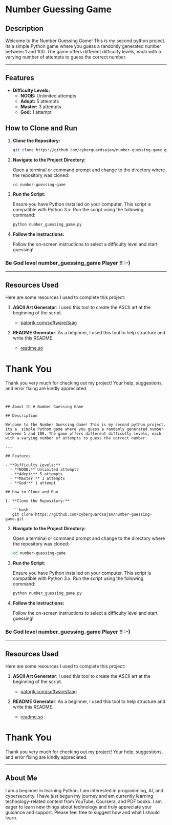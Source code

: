# Number Guessing Game

## Description

Welcome to the Number Guessing Game! This is my second python project. Its a  simple Python game where you guess a randomly generated number between 1 and 100. The game offers different difficulty levels, each with a varying number of attempts to guess the correct number.

---

## Features

- **Difficulty Levels:**
  - **NOOB:** Unlimited attempts
  - **Adept:** 5 attempts
  - **Master:** 3 attempts
  - **God:** 1 attempt

## How to Clone and Run

1. **Clone the Repository:**

   ```bash
   git clone https://github.com/cyberguardsajan/number-guessing-game.git
   ```


2. **Navigate to the Project Directory:**
   
   Open a terminal or command prompt and change to the directory where the repository was cloned:

   ```bash
   cd number-guessing-game
   ```

3. **Run the Script:**

   Ensure you have Python installed on your computer. This script is compatible with Python 3.x. Run the script using the following command:

   ```bash
   python number_guessing_game.py
   ```

4. **Follow the Instructions:**
   
   Follow the on-screen instructions to select a difficulty level and start guessing!

### Be God level number_guessing_game Player !! :-)

---

## Resources Used
Here are some resources I used to complete this project:

1. **ASCII Art Generator**: I used this tool to create the ASCII art at the beginning of the script.
   - [patorjk.com/software/taag](https://patorjk.com/software/taag/#p=display&f=Graffiti&t=Type%20Something)

2. **README Generator**: As a beginner, I used this tool to help structure and write this README.
   - [readme.so](https://readme.so/)

# Thank You
Thank you very much for checking out my project! Your help, suggestions, and error fixing are kindly appreciated.
```


## About th # Number Guessing Game

## Description

Welcome to the Number Guessing Game! This is my second python project. Its a  simple Python game where you guess a randomly generated number between 1 and 100. The game offers different difficulty levels, each with a varying number of attempts to guess the correct number.

---

## Features

- **Difficulty Levels:**
  - **NOOB:** Unlimited attempts
  - **Adept:** 5 attempts
  - **Master:** 3 attempts
  - **God:** 1 attempt

## How to Clone and Run

1. **Clone the Repository:**

   ```bash
   git clone https://github.com/cyberguardsajan/number-guessing-game.git
   ```


2. **Navigate to the Project Directory:**
   
   Open a terminal or command prompt and change to the directory where the repository was cloned:

   ```bash
   cd number-guessing-game
   ```

3. **Run the Script:**

   Ensure you have Python installed on your computer. This script is compatible with Python 3.x. Run the script using the following command:

   ```bash
   python number_guessing_game.py
   ```

4. **Follow the Instructions:**
   
   Follow the on-screen instructions to select a difficulty level and start guessing!

### Be God level number_guessing_game Player !! :-)

---

## Resources Used
Here are some resources I used to complete this project:

1. **ASCII Art Generator**: I used this tool to create the ASCII art at the beginning of the script.
   - [patorjk.com/software/taag](https://patorjk.com/software/taag/#p=display&f=Graffiti&t=Type%20Something)

2. **README Generator**: As a beginner, I used this tool to help structure and write this README.
   - [readme.so](https://readme.so/)

# Thank You
Thank you very much for checking out my project! Your help, suggestions, and error fixing are kindly appreciated.

---

## About Me 
I am a beginner in learning Python. I am interested in programming, AI, and cybersecurity. I have just begun my journey and am currently learning technology-related content from YouTube, Coursera, and PDF books. I am eager to learn new things about technology and truly appreciate your guidance and support. Please feel free to suggest how and what I should learn.

 